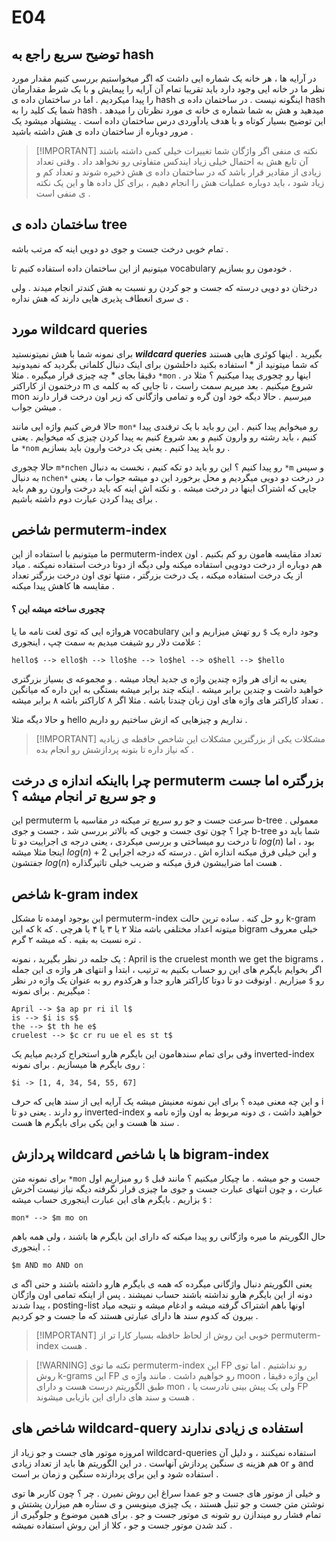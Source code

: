 # E04

## توضیح سریع راجع به hash

در آرایه ها ، هر خانه یک شماره ایی داشت که اگر میخواستیم بررسی کنیم مقدار مورد نظر ما در خانه ایی وجود دارد باید تقریبا تمام آن آرایه را پیمایش و با یک شرط مقدارمان را پیدا میکردیم . اما در ساختمان داده ی hash اینگونه نیست . در ساختمان داده ی hash شما یک کلید را به hash میدهید و هش به شما شماره ی خانه ی مورد نظرتان را میدهد . این توضیح بسیار کوتاه و با هدف یادآوردی درس ساختمان داده است . پیشنهاد میشود یک مرور دوباره از ساختمان داده ی هش داشته باشید .

> [!IMPORTANT] نکته ی منفی
> اگر واژگان شما تغییرات خیلی کمی داشته باشند آن تابع هش به احتمال خیلی زیاد ایندکس متفاوتی رو نخواهد داد .
> وقتی تعداد زیادی از مقادیر قرار باشد که در ساختمان داده ی هش ذخیره شوند و تعداد کم و زیاد شود ، باید دوباره عملیات هش را انجام دهیم ، برای کل داده ها و این یک نکته ی منفی است .


## ساختمان داده ی tree

تمام خوبی درخت جست و جوی دو دویی اینه که مرتب باشه .

میتونیم از این ساختمان داده استفاده کنیم تا vocabulary خودمون رو بسازیم .

درختان دو دویی درسته که جست و جو کردن رو نسبت به هش کندتر انجام میدند . ولی ی سری انعطاف پذیری هایی دارند که هش نداره .

## مورد wildcard queries

برای نمونه شما با هش نمیتونستید ***wildcard queries*** بگیرید . اینها کوئری هایی هستند که شما میتونید از * استفاده بکنید داخلشون برای اینک دنبال کلماتی بگردید که نمیدونید دقیقا بجای * چه چیزی قرار میگیره . مثلا `*mon` . اینها رو چجوری پیدا میکنیم ؟
مثلا در درختمون از کاراکتر m شروع میکنیم . بعد میریم سمت راست ، تا جایی که به کلمه ی mon میرسیم . حالا دیگه خود اون گره و تمامی واژگانی که زیر اون درخت قرار دارند میشن جواب .

حالا فرض کنیم واژه ایی مانند `mon*` رو میخوایم پیدا کنیم . این رو باید با یک ترفندی پیدا کنیم ، باید رشته رو وارون کنیم و بعد شروع کنیم به پیدا کردن چیزی که میخوایم . یعنی ما `*nom` رو باید پیدا کنیم . یعنی یک درخت وارون باید بسازیم .


حالا چجوری `m*nchen` رو پیدا کنیم ؟ این رو باید دو تکه کنیم ، نخست به دنبال `*m` و سپس به دنبال `nchen*` در درخت دو دویی میگردیم و محل برخورد این دو میشه جواب ما ، یعنی جایی که اشتراک اینها در درخت میشه . و نکته اش اینه که باید درخت وارون رو هم باید برای پیدا کردن عبارت دوم داشته باشیم .

## شاخص permuterm-index

ما میتونیم با استفاده از این permuterm-index تعداد مقایسه هامون رو کم بکنیم . اون هم دوباره از درخت دودویی استفاده میکنه ولی دیگه از دوتا درخت استفاده نمیکنه . میاد از یک درخت استفاده میکنه ، یک درخت بزرگتر ، منتها توی اون درخت بزرگتر تعداد مقایسه ها کاهش پیدا میکنه .

#### چجوری ساخته میشه این ؟

هرواژه ایی که توی لغت نامه ما یا vocabulary وجود داره یک `$` رو تهش میزاریم و این علامت دلار رو شیفت میدیم به سمت چپ ، اینجوری :

```
hello$ --> ello$h --> llo$he --> lo$hel --> o$hell --> $hello
```

یعنی به ازای هر واژه چندین واژه ی جدید ایجاد میشه . و مجموعه ی بسیاز بزرگتری خواهید داشت و چندین برابر میشه .
اینکه چند برابر میشه بستگی به این داره که میانگین تعداد کاراکتر های واژه های اون زبان چندتا باشه . مثلا اگر ۸ کاراکتر باشه ۸ برابر میشه .

و حالا دیگه مثلا hello نداریم و چیزهایی که ازش ساختیم رو داریم .

> [!IMPORTANT] مشکلات
> یکی از بزرگترین مشکلات این شاخص حافظه ی زیادیه که نیاز داره تا بتونه پردازشش رو انجام بده .


## چرا بااینکه اندازه ی درخت permuterm بزرگتره اما جست و جو سریع تر انجام میشه ؟

این permuterm سرعت جست و جو رو سریع تر میکنه در مقاسیه با b-tree معمولی . چرا ؟ چون توی جست و جویی که بالاتر بررسی شد ، جست و جوی b-tree شما باید دو تا درخت رو میساختی و بررسی میکردی ، یعنی درجه ی اجراییت دو تا $log(n)$ بود ، اما اینجا مثلا میشه $log(n) + 2$  و این خیلی فرق میکنه اندازه اش .
درسته که درجه اجرایی جفتشون $log(n)$ هست اما ضرایبشون فرق میکنه و ضریب خیلی تاثیرگذاره .

## شاخص k-gram index

این بوجود اومده تا مشکل permuterm-index رو حل کنه . ساده ترین حالت k-gram که این k میتونه اعداد مختلفی باشه مثلا ۲ یا ۳ یا ۴ یا هرچی . که bigram خیلی معروف تره نسبت به بقیه . که میشه ۲ گرم .

یک جلمه در نظر بگیرید ، نمونه : April is the cruelest month we get the bigrams ، اگر بخوایم بایگرم های این رو حساب بکنیم به ترتیب ، ابتدا و انتهای هر واژه ی این جمله رو `$` میزاریم . اونوقت دو تا دوتا کاراکتر هارو جدا و هرکدوم رو به عنوان یک واژه در نظر میگیریم . برای نمونه :

```
April --> $a ap pr ri il l$
is --> $i is s$
the --> $t th he e$
cruelest --> $c cr ru ue el es st t$
```

وقی برای تمام سندهامون این بایگرم هارو استخراج کردیم میایم یک inverted-index روی بایگرم ها میسازیم . برای نمونه :

```
$i -> [1, 4, 34, 54, 55, 67]
```

و این چه معنی میده ؟ برای این نمونه معنیش میشه یک آرایه ایی از سند هایی که حرف i رو دارند . یعنی دو تا inverted-index خواهید داشت ، ی دونه مربوط به اون واژه نامه و سند ها هست و این یکی برای بایگرم ها هست .

## پردازش wildcard ها با شاخص bigram-index

برای نمونه متن `*mon` جست و جو میشه . ما چیکار میکنیم ؟ مانند قبل `$` رو میزاریم اول عبارت ، و چون انتهای عبارت جست و جوی ما چیزی قرار نگرفته دیگه نیاز نیست آخرش `$` بزاریم . بایگرم های این عبارت اینجوری حساب میشه :

```
mon* --> $m mo on
```

حال الگوریتم ما میره واژگانی رو پیدا میکنه که دارای این بایگرم ها باشند ، ولی همه باهم . اینجوری : 

```
$m AND mo AND on
```

یعنی الگوریتم دنبال واژگانی میگرده که همه ی بایگرم هارو داشته باشند و حتی اگه ی دونه از این بایگرم هارو نداشته باشند حساب نمیشند .
پس از اینکه تمامی اون واژگان پیدا شدند ، posting-list اونها باهم اشتراک گرفته میشه و ادغام میشه و نتیجه میاد بیرون که کدوم سند ها دارای عبارتی هستند که ما جست و جو کردیم .

> [!IMPORTANT] خوبی این روش
> از لحاظ حافظه بسیار کارا تر از permuterm-index هست .

> [!WARNING] نکته
> ما توی permuterm-index این FP رو نداشتیم . اما توی روش k-grams این FP رو خواهیم داشت .
> مانند واژه ی moon ، این واژه دقیقا طبق الگوریتم درست هست و دارای mon ، ولی یک پیش بینی نادرست یا FP هست و سند های دارای این بازیابی میشوند .

## شاخص های wildcard-query استفاده ی زیادی ندارند

امروزه موتور های جست و جو زیاد از wildcard-queries استفاده نمیکنند ، و دلیل آن هم هزینه ی سنگین پردازش آنهاست . در این الگوریتم ها باید از تعداد زیادی or و and استفاده شود و این برای پردازنده سنگین و زمان بر است .

و خیلی از موتور های جست و جو عمدا سراغ این روش نمیرن . چر ؟ چون کاربر ها توی نوشتن متن جست و جو تنبل هستند ، یک چیزی مینویسن و ی ستاره هم میزارن پشتش و تمام فشار رو میندازن رو شونه ی موتور جست و جو .
برای همین موضوع و جلوگیری از کند شدن موتور جست و جو ، کلا از این روش استفاده نمیشه .